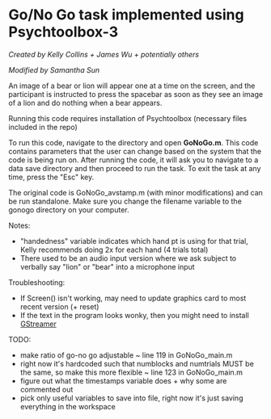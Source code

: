 # Go/No Go task implemented using Psychtoolbox-3 
*Created by Kelly Collins + James Wu + potentially others*

*Modified by Samantha Sun*

An image of a bear or lion will appear one at a time on the screen, and the participant is instructed to press the spacebar as soon as they see an image of a lion and do nothing when a bear appears. 

Running this code requires installation of Psychtoolbox (necessary files included in the repo)

To run this code, navigate to the directory and open **GoNoGo.m**. This code contains parameters that the user can change based on the system that the code is being run on. After running the code, it will ask you to navigate to a data save directory and then proceed to run the task. To exit the task at any time, press the "Esc" key.

The original code is GoNoGo_avstamp.m (with minor modifications) and can be run standalone. Make sure you change the filename variable to the gonogo directory on your computer.

Notes:
- "handedness" variable indicates which hand pt is using for that trial, Kelly recommends doing 2x for each hand (4 trials total)
- There used to be an audio input version where we ask subject to verbally say "lion" or "bear" into a microphone input

Troubleshooting:
- If Screen() isn't working, may need to update graphics card to most recent version (+ reset)
- If the text in the program looks wonky, then you might need to install [GStreamer](http://gstreamer.freedesktop.org/download/)

TODO:
- make ratio of go-no go adjustable ~ line 119 in GoNoGo_main.m
- right now it's hardcoded such that numblocks and numtrials MUST be the same, so make this more flexible ~ line 123 in GoNoGo_main.m
- figure out what the timestamps variable does + why some are commented out
- pick only useful variables to save into file, right now it's just saving everything in the workspace
